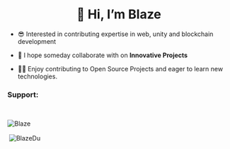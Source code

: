 <h1 align="center" dir="auto">👋 Hi, I’m Blaze</h1>

<p align="center">

- 😎 Interested in contributing expertise in web, unity and blockchain development

- 👯 I hope someday collaborate with on **Innovative Projects**

- 👨‍💻 Enjoy contributing to Open Source Projects and eager to learn new technologies.

</p>

<h3 align="left">Support:</h3>
<br>

<p><img align="left" src="https://github-readme-stats.vercel.app/api/top-langs?username=BlazeDu&show_icons=true&locale=en&layout=compact" alt="Blaze" /></p> <br>

<p>&nbsp;<img align="center" src="https://github-readme-stats.vercel.app/api?username=BlazeDu&show_icons=true&locale=en" alt="BlazeDu" /></p>